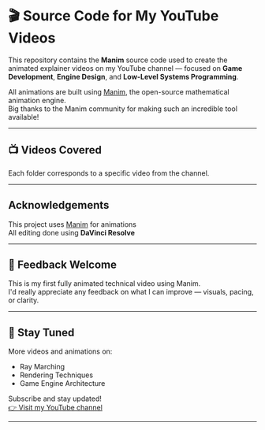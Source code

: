 # 🎬 Source Code for My YouTube Videos

This repository contains the **Manim** source code used to create the animated explainer videos on my YouTube channel — focused on **Game Development**, **Engine Design**, and **Low-Level Systems Programming**.

All animations are built using [Manim](https://github.com/ManimCommunity/manim), the open-source mathematical animation engine.  
Big thanks to the Manim community for making such an incredible tool available!

---

## 📺 Videos Covered

Each folder corresponds to a specific video from the channel.

---

## Acknowledgements

This project uses [Manim](https://github.com/ManimCommunity/manim) for animations  
All editing done using **DaVinci Resolve**

---

## 💬 Feedback Welcome

This is my first fully animated technical video using Manim.  
I'd really appreciate any feedback on what I can improve — visuals, pacing, or clarity.

---

## 📌 Stay Tuned

More videos and animations on:
- Ray Marching
- Rendering Techniques
- Game Engine Architecture

Subscribe and stay updated!  
[👉 Visit my YouTube channel](#)

---
